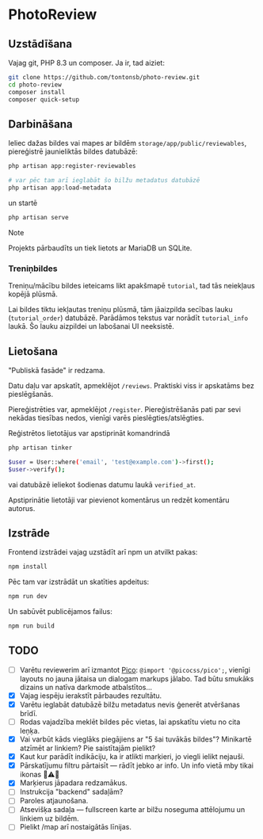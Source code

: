 # PhotoReview

## Uzstādīšana

Vajag git, PHP 8.3 un composer. Ja ir, tad aiziet:

```sh
git clone https://github.com/tontonsb/photo-review.git
cd photo-review
composer install
composer quick-setup
```

## Darbināšana

Ieliec dažas bildes vai mapes ar bildēm `storage/app/public/reviewables`,
piereģistrē jaunieliktās bildes datubāzē:

```sh
php artisan app:register-reviewables

# var pēc tam arī ieglabāt šo bilžu metadatus datubāzē
php artisan app:load-metadata
```

un startē

```sh
php artisan serve
```

> [!NOTE]
> Projekts pārbaudīts un tiek lietots ar MariaDB un SQLite.

### Treniņbildes

Treniņu/mācību bildes ieteicams likt apakšmapē `tutorial`, tad tās neiekļaus
kopējā plūsmā.

Lai bildes tiktu iekļautas treniņu plūsmā, tām jāaizpilda secības lauku
(`tutorial_order`) datubāzē. Parādāmos tekstus var norādīt `tutorial_info`
laukā. Šo lauku aizpildei un labošanai UI neeksistē.

## Lietošana

"Publiskā fasāde" ir redzama.

Datu daļu var apskatīt, apmeklējot `/reviews`. Praktiski viss ir apskatāms bez pieslēgšanās.

Piereģistrēties var, apmeklējot `/register`. Piereģistrēšanās pati par sevi nekādas tiesības nedos, vienīgi varēs pieslēgties/atslēgties.

Reģistrētos lietotājus var apstiprināt komandrindā

```sh
php artisan tinker

$user = User::where('email', 'test@example.com')->first();
$user->verify();
```

vai datubāzē ieliekot šodienas datumu laukā `verified_at`.

Apstiprinātie lietotāji var pievienot komentārus un redzēt komentāru autorus.

## Izstrāde

Frontend izstrādei vajag uzstādīt arī npm un atvilkt pakas:

```sh
npm install
```

Pēc tam var izstrādāt un skatīties apdeitus:

```sh
npm run dev
```

Un sabūvēt publicējamos failus:

```sh
npm run build
```

## TODO

- [ ] Varētu reviewerim arī izmantot [Pico](https://picocss.com/s): 
  `@import '@picocss/pico';`, vienīgi layouts no jauna jātaisa un dialogam
  markups jālabo. Tad būtu smukāks dizains un natīva darkmode atbalstītos...
- [x] Vajag iespēju ierakstīt pārbaudes rezultātu.
- [x] Varētu ieglabāt datubāzē bilžu metadatus nevis ģenerēt atvēršanas brīdī.
- [ ] Rodas vajadzība meklēt bildes pēc vietas, lai apskatītu vietu no cita leņķa.
- [x] Vai varbūt kāds vieglāks piegājiens ar "5 šai tuvākās bildes"? Minikartē atzīmēt ar linkiem? Pie saistītajām pielikt?
- [x] Kaut kur parādīt indikāciju, ka ir atlikti marķieri, jo viegli ielikt nejauši.
- [x] Pārskatījumu filtru pārtaisīt — rādīt jebko ar info. Un info vietā mby tikai ikonas 💬⚠️📌
- [x] Marķierus jāpadara redzamākus.
- [ ] Instrukcija "backend" sadaļām?
- [ ] Paroles atjaunošana.
- [ ] Atsevišķa sadaļa — fullscreen karte ar bilžu noseguma attēlojumu un linkiem uz bildēm.
- [ ] Pielikt /map arī nostaigātās līnijas.
